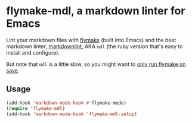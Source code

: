 # flymake-mdl, a markdown linter for Emacs

Lint your markdown files with
[flymake](https://www.gnu.org/software/emacs/manual/html_node/flymake/index.html)
(built into Emacs)
and the best markdown linter,
[markdownlint](https://github.com/markdownlint/markdownlint), AKA `mdl` (the
ruby version that's easy to install and configure).

But note that `mdl` is a little slow, so you might want to
[only run flymake on save](https://stackoverflow.com/questions/6110691/is-there-a-way-to-make-flymake-to-compile-only-when-i-save).

## Usage

```lisp
(add-hook 'markdown-mode-hook #'flymake-mode)
(require 'flymake-mdl)
(add-hook 'markdown-mode-hook 'flymake-mdl-setup)
```
